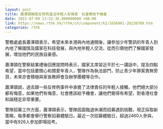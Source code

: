 ```yaml
---
layout: post
title: 蕭澤頤稱若反修例違法年輕人有悔意　社會應給予機會
date: 2022-07-09 13:52:36.000000000 +08:00
link: https://news.rthk.hk/rthk/ch/component/k2/1656961-20220709.htm
categories: rthk
---
```


警務處處長蕭澤頤表示，希望未來本港與內地通關後，讓參加少年警訊的年青人到內地了解國情及國家在科技發展，與內地年輕人交流，從而引領他們了解國家發展，增加他們的民族自豪感。

蕭澤頤在警察結業禮後回應提問時表示，國家主席習近平於七一講話中，提及四點希望，當中包括要關心和關愛年青人，警隊作為執法部門，防止青少年罪案責無旁貸，未來亦會積極與家長教師會及辦學團體等合作。

蕭澤頤說，過去跟一些反修例事件中承擔了法律責任的年輕人接觸，他們絕大部分都有悔意，如果他們有悔意，社會應該給予機會，讓他們覺得有希望，對香港社會和諧穩定非常重要。

警隊招募工作方面，蕭澤頤表示，警隊因面臨退休潮而招募遇到挑戰，現正採取新策略，每季都會舉行警察招募體驗日。最近一次招募體驗日，超過2460人參與，當中有926人參加即場投考。
